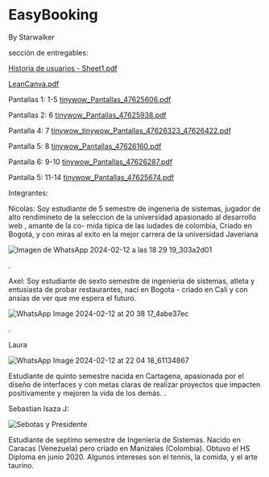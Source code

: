 # EasyBooking
By Starwalker


sección de entregables:

[Historia de usuarios - Sheet1.pdf](https://github.com/Intro-CompuMovil/EasyBooking/files/14240234/Historia.de.usuarios.-.Sheet1.pdf)

[LeanCanva.pdf](https://github.com/Intro-CompuMovil/EasyBooking/files/14240237/LeanCanva.pdf)

Pantallas 1: 1-5
[tinywow_Pantallas_47625606.pdf](https://github.com/Intro-CompuMovil/EasyBooking/files/14255458/tinywow_Pantallas_47625606.pdf)

Pantallas 2: 6
[tinywow_Pantallas_47625938.pdf](https://github.com/Intro-CompuMovil/EasyBooking/files/14255512/tinywow_Pantallas_47625938.pdf)

Pantalla 4: 7
[tinywow_tinywow_Pantallas_47626323_47626422.pdf](https://github.com/Intro-CompuMovil/EasyBooking/files/14255628/tinywow_tinywow_Pantallas_47626323_47626422.pdf)


Pantalla 5: 8
[tinywow_Pantallas_47626160.pdf](https://github.com/Intro-CompuMovil/EasyBooking/files/14255576/tinywow_Pantallas_47626160.pdf)

Pantalla 6: 9-10
[tinywow_Pantallas_47626287.pdf](https://github.com/Intro-CompuMovil/EasyBooking/files/14255588/tinywow_Pantallas_47626287.pdf)


Pantalla 5: 11-14
[tinywow_Pantallas_47625674.pdf](https://github.com/Intro-CompuMovil/EasyBooking/files/14255463/tinywow_Pantallas_47625674.pdf)



Integrantes: 

Nicolas:
Soy estudiante de 5 semestre de ingeneria de sistemas, jugador de alto rendimineto de la seleccion de la universidad apasionado al desarrollo web , amante de la co- mida tipica de las iudades de colombia, Criado en Bogotá, y con miras al exito en la mejor carrera de la universidad Javeriana

![Imagen de WhatsApp 2024-02-12 a las 18 29 19_303a2d01](https://github.com/Intro-CompuMovil/EasyBooking/assets/142281335/3710fe5b-87c8-4c5f-89d9-a9d194dca79b)


.

Axel:
Soy estudiante de sexto semestre de ingenieria de sistemas, atleta y entusiasta de probar restaurantes, nací en Bogota -  criado en Cali y con ansias de ver que me espera el futuro.

![WhatsApp Image 2024-02-12 at 20 38 17_4abe37ec](https://github.com/Intro-CompuMovil/EasyBooking/assets/157514583/c2ee2783-2136-4726-baf7-b27bf1c94355)


.

Laura

![WhatsApp Image 2024-02-12 at 22 04 18_61134867](https://github.com/Intro-CompuMovil/EasyBooking/assets/77295506/22756fc4-271b-4b36-8dc4-343089e4edc4)


Estudiante de quinto semestre nacida en Cartagena, apasionada por el diseño de interfaces y con metas claras de realizar proyectos que impacten positivamente y mejoren la vida de los demás.
.

Sebastian Isaza J:


![Sebotas y Presidente](https://github.com/Intro-CompuMovil/EasyBooking/assets/77295506/d8fa4152-4bee-4042-85a7-d9c5e25495e5)

Estudiante de septimo semestre de Ingenieria de Sistemas. Nacido en Caracas (Venezuela) pero criado en Manizales (Colombia). Obtuvo el HS Diploma en junio 2020. Algunos intereses son el tennis, la comida, y el arte taurino. 

